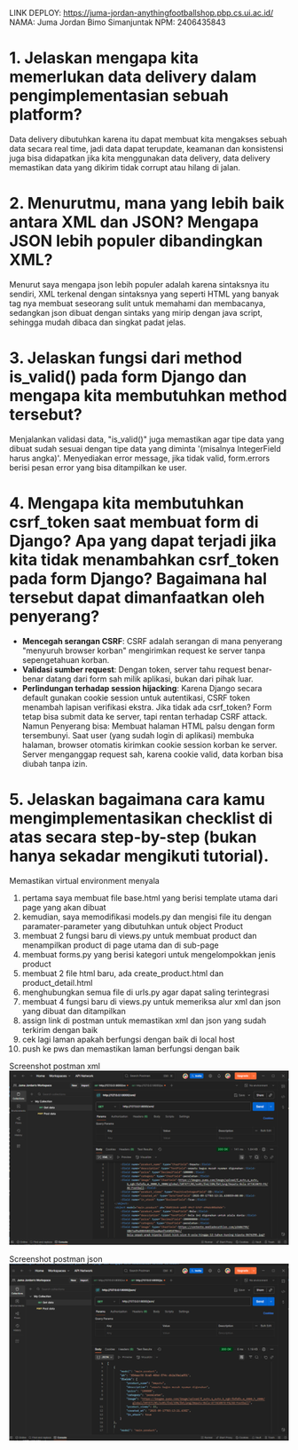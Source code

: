 LINK DEPLOY: https://juma-jordan-anythingfootballshop.pbp.cs.ui.ac.id/
NAMA: Juma Jordan Bimo Simanjuntak
NPM: 2406435843

# 1. Jelaskan mengapa kita memerlukan data delivery dalam pengimplementasian sebuah platform?
Data delivery dibutuhkan karena itu dapat membuat kita mengakses sebuah data secara real time, jadi data dapat terupdate, keamanan dan konsistensi juga bisa didapatkan jika kita menggunakan data delivery, data delivery memastikan data yang dikirim tidak corrupt atau hilang di jalan.

# 2. Menurutmu, mana yang lebih baik antara XML dan JSON? Mengapa JSON lebih populer dibandingkan XML?
Menurut saya mengapa json lebih populer adalah karena sintaksnya itu sendiri, XML terkenal dengan sintaksnya yang seperti HTML yang banyak tag nya membuat seseorang sulit untuk memahami dan membacanya, sedangkan json dibuat dengan sintaks yang mirip dengan java script, sehingga mudah dibaca dan singkat padat jelas.

# 3. Jelaskan fungsi dari method is_valid() pada form Django dan mengapa kita membutuhkan method tersebut?
Menjalankan validasi data, "is_valid()" juga memastikan agar tipe data yang dibuat sudah sesuai dengan tipe data yang diminta '(misalnya IntegerField harus angka)'. Menyediakan error message,
jika tidak valid, form.errors berisi pesan error yang bisa ditampilkan ke user.

# 4. Mengapa kita membutuhkan csrf_token saat membuat form di Django? Apa yang dapat terjadi jika kita tidak menambahkan csrf_token pada form Django? Bagaimana hal tersebut dapat dimanfaatkan oleh penyerang?
- **Mencegah serangan CSRF**: CSRF adalah serangan di mana penyerang "menyuruh browser korban" mengirimkan request ke server tanpa sepengetahuan korban.
- **Validasi sumber request**: Dengan token, server tahu request benar-benar datang dari form sah milik aplikasi, bukan dari pihak luar.
- **Perlindungan terhadap session hijacking**: Karena Django secara default gunakan cookie session untuk autentikasi, CSRF token menambah lapisan verifikasi ekstra.
Jika tidak ada csrf_token?
Form tetap bisa submit data ke server, tapi rentan terhadap CSRF attack.
Namun Penyerang bisa: Membuat halaman HTML palsu dengan form tersembunyi. Saat user (yang sudah login di aplikasi) membuka halaman, browser otomatis kirimkan cookie session korban ke server.
Server menganggap request sah, karena cookie valid, data korban bisa diubah tanpa izin.

# 5. Jelaskan bagaimana cara kamu mengimplementasikan checklist di atas secara step-by-step (bukan hanya sekadar mengikuti tutorial).

Memastikan virtual environment menyala
1. pertama saya membuat file base.html yang berisi template utama dari page yang akan dibuat
2. kemudian, saya memodifikasi models.py dan mengisi file itu dengan paramater-parameter yang dibutuhkan untuk object Product
3. membuat 2 fungsi baru di views.py untuk membuat product dan menampilkan product di page utama dan di sub-page
4. membuat forms.py yang berisi kategori untuk mengelompokkan jenis product
5. membuat 2 file html baru, ada create_product.html dan product_detail.html 
6. menghubungkan semua file di urls.py agar dapat saling terintegrasi
7. membuat 4 fungsi baru di views.py untuk memeriksa alur xml dan json yang dibuat dan ditampilkan
8. assign link di postman untuk memastikan xml dan json yang sudah terkirim dengan baik
9. cek lagi laman apakah berfungsi dengan baik di local host
10. push ke pws dan memastikan laman berfungsi dengan baik 

Screenshot postman xml
![alt text](image-1.png)

Screenshot postman json
![alt text](image.png)
